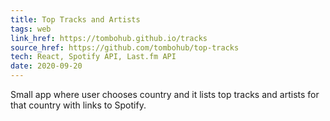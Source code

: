 ```yaml
---
title: Top Tracks and Artists
tags: web
link_href: https://tombohub.github.io/tracks
source_href: https://github.com/tombohub/top-tracks
tech: React, Spotify API, Last.fm API
date: 2020-09-20
---
```

Small app where user chooses country and it lists top tracks and artists for that country with links to Spotify.